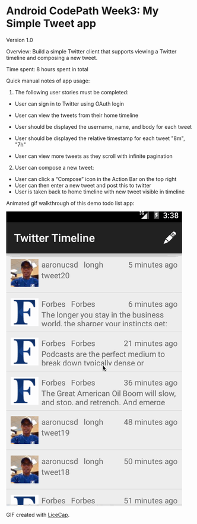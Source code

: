 # Android CodePath Week3: My Simple Tweet app

Version 1.0

Overview: Build a simple Twitter client that supports viewing a Twitter timeline and composing a new tweet.

Time spent: 8 hours spent in total

Quick manual notes of app usage:

1) The following user stories must be completed:
- User can sign in to Twitter using OAuth login

- User can view the tweets from their home timeline

- User should be displayed the username, name, and body for each tweet
- User should be displayed the relative timestamp for each tweet "8m", "7h"
- User can view more tweets as they scroll with infinite pagination

2) User can compose a new tweet:
- User can click a “Compose” icon in the Action Bar on the top right
- User can then enter a new tweet and post this to twitter
- User is taken back to home timeline with new tweet visible in timeline

Animated gif walkthrough of this demo todo list app:

![Video Walkthrough](MySimpleTweets_week3.gif)

GIF created with [LiceCap](http://www.cockos.com/licecap/).

